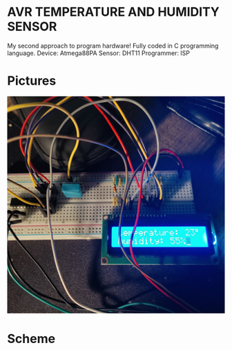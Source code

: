 # AVR TEMPERATURE AND HUMIDITY SENSOR

My second approach to program hardware!
Fully coded in C programming language.
Device: Atmega88PA
Sensor: DHT11
Programmer: ISP

# Pictures
![](https://raw.githubusercontent.com/Patryk404/avr_temperature_and_humidity_sensor/main/pictures/1.jpg)
# Scheme


